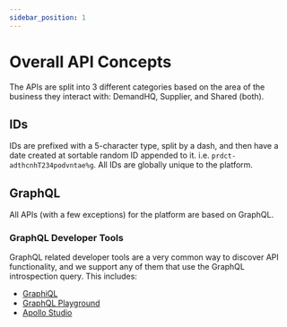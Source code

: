 ```yaml
---
sidebar_position: 1
---
```


# Overall API Concepts

The APIs are split into 3 different categories based on the area of the business they interact with: DemandHQ, Supplier, and Shared (both).

## IDs

IDs are prefixed with a 5-character type, split by a dash, and then have a date created at sortable random ID appended to it. i.e. `prdct-adthcnhT234podvntae%g`. All IDs are globally unique to the platform.

## GraphQL

All APIs (with a few exceptions) for the platform are based on GraphQL.

### GraphQL Developer Tools

GraphQL related developer tools are a very common way to discover API functionality, and we support any of them that use the GraphQL introspection query. This includes:

-   [GraphiQL](https://github.com/graphql/graphiql)
-   [GraphQL Playground](https://github.com/graphql/graphql-playground)
-   [Apollo Studio](https://www.apollographql.com/docs/studio/explorer/)
